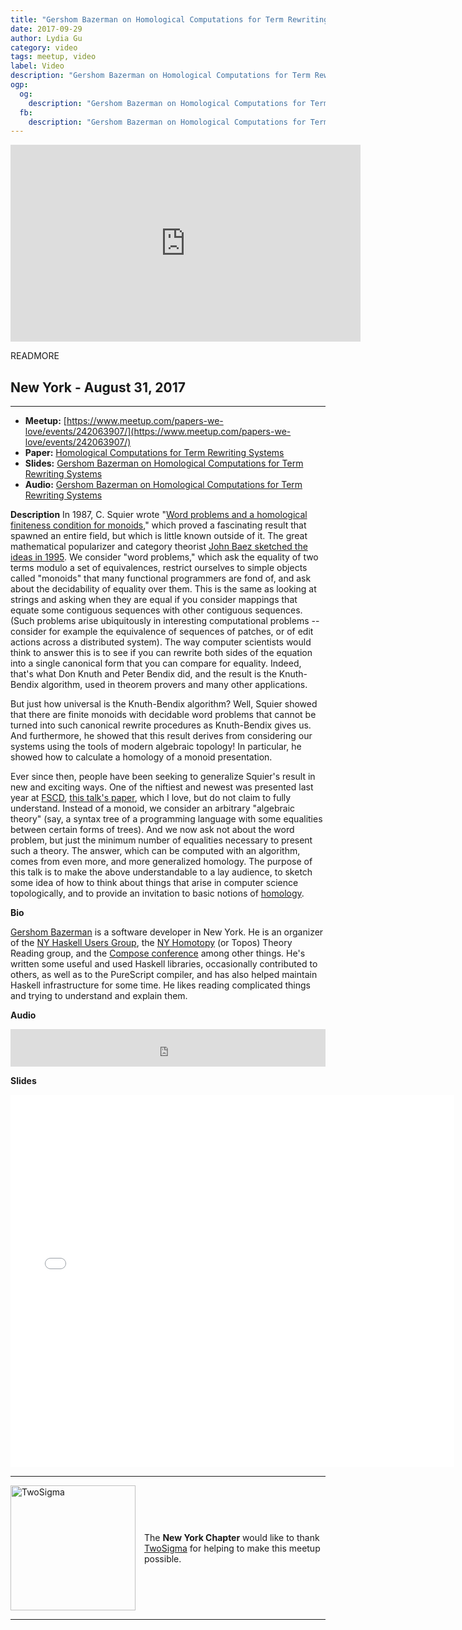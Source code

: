 ```yaml
---
title: "Gershom Bazerman on Homological Computations for Term Rewriting Systems"
date: 2017-09-29
author: Lydia Gu
category: video
tags: meetup, video
label: Video
description: "Gershom Bazerman on Homological Computations for Term Rewriting Systems"
ogp:
  og:
    description: "Gershom Bazerman on Homological Computations for Term Rewriting Systems"
  fb:
    description: "Gershom Bazerman on Homological Computations for Term Rewriting Systems"
---
```


<iframe class="video" width="560" height="315" src="https://www.youtube.com/embed/WdawrT-6Qzk" frameborder="0" allowfullscreen></iframe>

READMORE

## New York - August 31, 2017

****

* **Meetup:** [https://www.meetup.com/papers-we-love/events/242063907/](https://www.meetup.com/papers-we-love/events/242063907/)
* **Paper:** [Homological Computations for Term Rewriting Systems](http://math.univ-lyon1.fr/~malbos/Art/hcTRS.pdf)
* **Slides:** [Gershom Bazerman on Homological Computations for Term Rewriting Systems](https://speakerdeck.com/paperswelove/gershom-bazerman-on-homological-computations-for-term-rewriting-systems)
* **Audio:** [Gershom Bazerman on Homological Computations for Term Rewriting Systems](https://www.mixcloud.com/paperswelove/gershom-bazerman-on-homological-computations-for-term-rewriting-systems/)

**Description**
In 1987, C. Squier wrote "[Word problems and a homological finiteness condition for monoids](http://www.sciencedirect.com/science/article/pii/0022404987901290)," which proved a fascinating result that spawned an entire field, but which is little known outside of it. The great mathematical popularizer and category theorist [John Baez sketched the ideas in 1995](https://en.wikipedia.org/wiki/John_C._Baez). We consider "word problems," which ask the equality of two terms modulo a set of equivalences, restrict ourselves to simple objects called "monoids" that many functional programmers are fond of, and ask about the decidability of equality over them. This is the same as looking at strings and asking when they are equal if you consider mappings that equate some contiguous sequences with other contiguous sequences. (Such problems arise ubiquitously in interesting computational problems -- consider for example the equivalence of sequences of patches, or of edit actions across a distributed system). The way computer scientists would think to answer this is to see if you can rewrite both sides of the equation into a single canonical form that you can compare for equality. Indeed, that's what Don Knuth and Peter Bendix did, and the result is the Knuth-Bendix algorithm, used in theorem provers and many other applications. 

But just how universal is the Knuth-Bendix algorithm? Well, Squier showed that there are finite monoids with decidable word problems that cannot be turned into such canonical rewrite procedures as Knuth-Bendix gives us. And furthermore, he showed that this result derives from considering our systems using the tools of modern algebraic topology! In particular, he showed how to calculate a homology of a monoid presentation.  

Ever since then, people have been seeking to generalize Squier's result in new and exciting ways. One of the niftiest and newest was presented last year at [FSCD](http://fscd2016.dcc.fc.up.pt/programme/acceptedPapers/), [this talk's paper](http://math.univ-lyon1.fr/~malbos/Art/hcTRS.pdf), which I love, but do not claim to fully understand. Instead of a monoid, we consider an arbitrary "algebraic theory" (say, a syntax tree of a programming language with some equalities between certain forms of trees). And we now ask not about the word problem, but just the minimum number of equalities necessary to present such a theory. The answer, which can be computed with an algorithm, comes from even more, and more generalized homology.  The purpose of this talk is to make the above understandable to a lay audience, to sketch some idea of how to think about things that arise in computer science topologically, and to provide an invitation to basic notions of [homology](https://en.wikipedia.org/wiki/Homology_(mathematics)).

**Bio**

[Gershom Bazerman](http://gbaz.github.io/) is a software developer in New York. He is an organizer of the [NY Haskell Users Group](https://www.meetup.com/NY-Haskell/), the [NY Homotopy](https://groups.google.com/forum/#!forum/hott-nyc) (or Topos) Theory Reading group, and the [Compose conference](http://www.composeconference.org/) among other things. He's written some useful and used Haskell libraries, occasionally contributed to others, as well as to the PureScript compiler, and has also helped maintain Haskell infrastructure for some time. He likes reading complicated things and trying to understand and explain them.

**Audio**

<iframe width="100%" height="60" src="https://www.mixcloud.com/widget/iframe/?hide_cover=1&mini=1&feed=%2Fpaperswelove%2Fgershom-bazerman-on-homological-computations-for-term-rewriting-systems%2F" frameborder="0" ></iframe>

**Slides**

<iframe class="video" allowfullscreen="true" allowtransparency="true" frameborder="0" height="596" mozallowfullscreen="true" src="//speakerdeck.com/player/779c99feecc44f9da4ad89347ede32b4" style="border:0; padding:0; margin:0; background:transparent;" webkitallowfullscreen="true" width="710"></iframe>

---

<p style="display: flex; flex-direction: row; justify-content: center; align-items: center;">
<a href="https://www.twosigma.com/"><img src="/images/TwoSigma_RGB.jpg" alt="TwoSigma" title="TwoSigma - Platinum Sponsor of Papers We Love NYC" style="width: 200px; margin: 0 1em 0 0;"></a> <span style="flex: 1;">The <strong>New York Chapter</strong> would like to thank <a href="https://www.twosigma.com">TwoSigma</a> for helping to make this meetup possible.</span>
</p>

---
